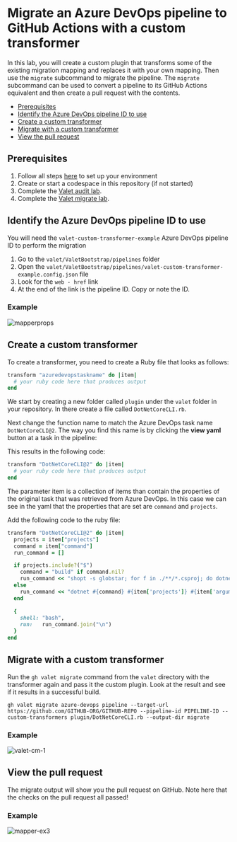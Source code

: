 # Migrate an Azure DevOps pipeline to GitHub Actions with a custom transformer
In this lab, you will create a custom plugin that transforms some of the existing migration mapping and replaces it with your own mapping. Then use the `migrate` subcommand to migrate the pipeline. The `migrate` subcommand can be used to convert a pipeline to its GitHub Actions equivalent and then create a pull request with the contents.

- [Prerequisites](#prerequisites)
- [Identify the Azure DevOps pipeline ID to use](#identify-the-azure-devops-pipeline-id-to-use)
- [Create a custom transformer](#create-a-custom-transformer)
- [Migrate with a custom transformer](#migrate-with-a-custom-transformer)
- [View the pull request](#view-the-pull-request)

## Prerequisites

1. Follow all steps [here](../azure_devops#readme) to set up your environment
2. Create or start a codespace in this repository (if not started)
3. Complete the [Valet audit lab](valet-audit-lab.md).
4. Complete the [Valet migrate lab](valet-migrate-lab.md).

## Identify the Azure DevOps pipeline ID to use
You will need the `valet-custom-transformer-example` Azure DevOps pipeline ID to perform the migration
1. Go to the `valet/ValetBootstrap/pipelines` folder
2. Open the `valet/ValetBootstrap/pipelines/valet-custom-transformer-example.config.json` file
3. Look for the `web - href` link
4. At the end of the link is the pipeline ID. Copy or note the ID.

### Example
![mapperprops](https://user-images.githubusercontent.com/26442605/175090567-525b97a7-60d2-41b7-9dcd-d559ca1c5bd7.png)

## Create a custom transformer

To create a transformer, you need to create a Ruby file that looks as follows:
``` ruby
transform "azuredevopstaskname" do |item|
  # your ruby code here that produces output
end
```  

We start by creating a new folder called `plugin` under the `valet` folder in your repository. In there create a file called `DotNetCoreCLI.rb`.

Next change the function name to match the Azure DevOps task name `DotNetCoreCLI@2`.
The way you find this name is by clicking the **view yaml** button at a task in the pipeline:

This results in the following code:
``` ruby
transform "DotNetCoreCLI@2" do |item|
  # your ruby code here that produces output
end
```  
The parameter item is a collection of items than contain the properties of the original task that was retrieved from Azure DevOps.
In this case we can see in the yaml that the properties that are set are `command` and `projects`.
   
Add the following code to the ruby file:
``` Ruby
transform "DotNetCoreCLI@2" do |item|
  projects = item["projects"]
  command = item["command"]
  run_command = []

  if projects.include?("$")
    command = "build" if command.nil?
    run_command << "shopt -s globstar; for f in ./**/*.csproj; do dotnet #{command} $f #{item['arguments']} ; done"
  else
    run_command << "dotnet #{command} #{item['projects']} #{item['arguments']}"
  end
 
  {
    shell: "bash",
    run:   run_command.join("\n")
  }
end
```

## Migrate with a custom transformer

Run the `gh valet migrate` command from the `valet` directory with the transformer again and pass it the custom plugin. Look at the result and see if it results in a successful build. 

```
gh valet migrate azure-devops pipeline --target-url https://github.com/GITHUB-ORG/GITHUB-REPO --pipeline-id PIPELINE-ID --custom-transformers plugin/DotNetCoreCLI.rb --output-dir migrate
```

### Example
![valet-cm-1](https://user-images.githubusercontent.com/26442605/169618556-7c79b34b-6d4c-48d5-98e5-7f8d771117a5.png)

## View the pull request
The migrate output will show you the pull request on GitHub. Note here that the checks on the pull request all passed!

### Example
![mapper-ex3](https://user-images.githubusercontent.com/26442605/161117488-93e38847-3034-4f04-a768-e74e16dba4ae.png)

